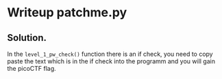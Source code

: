 # Writeup patchme.py
## Solution.
In the `level_1_pw_check()` function there is an if check, you need to copy paste the text which is in the if check into the programm and you will gain the picoCTF flag.
